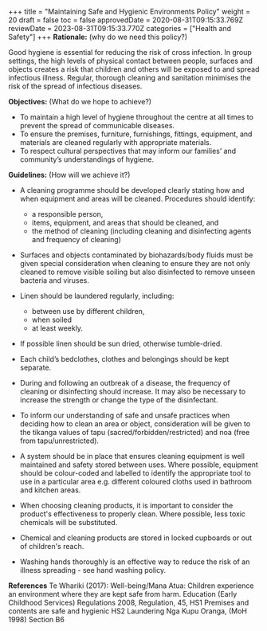 +++
title = "Maintaining Safe and Hygienic Environments Policy"
weight = 20
draft = false
toc = false
approvedDate = 2020-08-31T09:15:33.769Z
reviewDate = 2023-08-31T09:15:33.770Z
categories = ["Health and Safety"]
+++
**Rationale:** (why do we need this policy?)

Good hygiene is essential for reducing the risk of cross infection. In group settings, the high levels of physical contact between people, surfaces and objects creates a risk that children and others will be exposed to and spread infectious illness. Regular, thorough cleaning and sanitation minimises the risk of the spread of infectious diseases.

**Objectives:** (What do we hope to achieve?)

* To maintain a high level of hygiene throughout the centre at all times to prevent the spread of communicable diseases.
* To ensure the premises, furniture, furnishings, fittings, equipment, and materials are cleaned regularly with appropriate materials.
* To respect cultural perspectives that may inform our families’ and community’s understandings of hygiene.

**Guidelines:** (How will we achieve it?)

* A cleaning programme should be developed clearly stating how and when equipment and areas will be cleaned. Procedures should identify: 

  * a responsible person, 
  * items, equipment, and areas that should be cleaned, and 
  * the method of cleaning (including cleaning and disinfecting agents and frequency of cleaning)


* Surfaces and objects contaminated by biohazards/body fluids must be given special consideration when cleaning to ensure they are not only cleaned to remove visible soiling but also disinfected to remove unseen bacteria and viruses.
* Linen should be laundered regularly, including:

  * between use by different children, 
  * when soiled
  * at least weekly. 


* If possible linen should be sun dried, otherwise tumble-dried. 
* Each child’s bedclothes, clothes and belongings should be kept separate.
* During and following an outbreak of a disease, the frequency of cleaning or disinfecting should increase. It may also be necessary to increase the strength or change the type of the disinfectant.
* To inform our understanding of safe and unsafe practices when deciding how to clean an area or object, consideration will be given to the tikanga values of tapu (sacred/forbidden/restricted) and noa (free from tapu/unrestricted).
* A system should be in place that ensures cleaning equipment is well maintained and safety stored between uses. Where possible, equipment should be colour-coded and labelled to identify the appropriate tool to use in a particular area e.g. different coloured cloths used in bathroom and kitchen areas.
* When choosing cleaning products, it is important to consider the product's effectiveness to properly clean. Where possible, less toxic chemicals will be substituted. 
* Chemical and cleaning products are stored in locked cupboards or out of children's reach.
* Washing hands thoroughly is an effective way to reduce the risk of an illness spreading - see hand washing policy.

**References**
Te Whariki (2017): Well-being/Mana Atua: Children experience an environment where they are kept safe from harm. 
Education (Early Childhood Services) Regulations 2008, Regulation, 45, HS1 Premises and contents are safe and hygienic HS2 Laundering Nga Kupu Oranga, (MoH 1998) Section B6